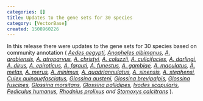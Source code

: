 ```yaml
---
categories: []
title: Updates to the gene sets for 30 species
category: [VectorBase]
created: 1508960226
---
```

<p>In this release there were updates to the gene sets for 30 species based on community annotation ( <i>
<a href="https://www.vectorbase.org/organisms/aedes-aegypti">Aedes aegypti</a>, 
<a href="https://www.vectorbase.org/organisms/anopheles-albimanus">Anopheles albimanus</a>, 
<a href="https://www.vectorbase.org/organisms/anopheles-arabiensis">A. arabiensis</a>, 
<a href="https://www.vectorbase.org/organisms/anopheles-atroparvus">A. atroparvus</a>, 
<a href="https://www.vectorbase.org/organisms/anopheles-christyi">A. christyi</a>, 
<a href="https://www.vectorbase.org/organisms/anopheles-coluzzii">A. coluzzii</a>, 
<a href="https://www.vectorbase.org/organisms/anopheles-culicifacies">A. culicifacies</a>, 
<a href="https://www.vectorbase.org/organisms/anopheles-darlingi">A. darlingi</a>, 
<a href="https://www.vectorbase.org/organisms/anopheles-dirus">A. dirus</a>, 
<a href="https://www.vectorbase.org/organisms/anopheles-epiroticus">A. epiroticus</a>, 
<a href="https://www.vectorbase.org/organisms/anopheles-farauti">A. farauti</a>, 
<a href="https://www.vectorbase.org/organisms/anopheles-funestus">A. funestus</a>, 
<a href="https://www.vectorbase.org/organisms/anopheles-gambiae">A. gambiae</a>, 
<a href="https://www.vectorbase.org/organisms/anopheles-maculatus">A. maculatus</a>, 
<a href="https://www.vectorbase.org/organisms/anopheles-melas">A. melas</a>, 
<a href="https://www.vectorbase.org/organisms/anopheles-merus">A. merus</a>, 
<a href="https://www.vectorbase.org/organisms/anopheles-minimus">A. minimus</a>, 
<a href="https://www.vectorbase.org/organisms/anopheles-quadriannulatus">A. quadriannulatus</a>, 
<a href="https://www.vectorbase.org/organisms/anopheles-sinensis">A. sinensis</a>, 
<a href="https://www.vectorbase.org/organisms/anopheles-stephensi">A. stephensi</a>, 
<a href="https://www.vectorbase.org/organisms/culex-quinquefasciatus">Culex quinquefasciatus</a>, 
<a href="https://www.vectorbase.org/organisms/glossina-austeni">Glossina austeni</a>, 
<a href="https://www.vectorbase.org/organisms/glossina-brevipalpis">Glossina brevipalpis</a>, 
<a href="https://www.vectorbase.org/organisms/glossina-fuscipes">Glossina fuscipes</a>, 
<a href="https://www.vectorbase.org/organisms/glossina-morsitans">Glossina morsitans</a>, 
<a href="https://www.vectorbase.org/organisms/glossina-pallidipes">Glossina pallidipes</a>, 
<a href="https://www.vectorbase.org/organisms/ixodes-scapularis">Ixodes scapularis</a>, 
<a href="https://www.vectorbase.org/organisms/pediculus-humanus">Pediculus humanus</a>, 
<a href="https://www.vectorbase.org/organisms/rhodnius-prolixus">Rhodnius prolixus</a> and 
<a href="https://www.vectorbase.org/organisms/stomoxys-calcitrans">Stomoxys calcitrans</a> </i>).
